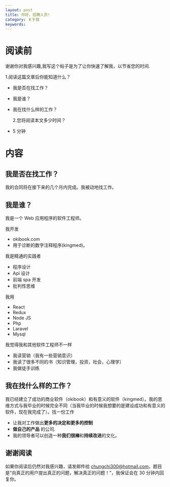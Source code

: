 ```yaml
---
layout: post
title: 你好，招聘人员!
category: 关于我
keywords:
---
```


# 阅读前

谢谢你对我感兴趣,我写这个帖子是为了让你快速了解我，以节省您的时间.

1.阅读这篇文章后你能知道什么？

* 我是否在找工作？
* 我是谁？
* 我在找什么样的工作？

  2.您将阅读本文多少时间？

* 5 分钟

# 内容

## 我是否在找工作？

我的合同将在接下来的几个月内完成。我被动地找工作。

## 我是谁？

我是一个 Web 应用程序的软件工程师。

我开发

* okibook.com
* 用于诊断的数字注释程序(kingmed)。

我是精通的实践者

* 程序设计
* Api 设计
* 前端 spa 开发
* 批判性思维

我用

* React
* Redux
* Node JS
* Php
* Laravel
* Mysql

我觉得我和其他软件工程师不一样

* 我读营销（我有一些营销意识）
* 我读了很多不同的书（知识管理，投资，社会，心理学）
* 我做徒手训练

## 我在找什么样的工作？

我已经建立了成功的商业软件（okibook）和有意义的软件（kingmed）。我的思维方式与我毕业的时候完全不同（当我毕业的时候我想要的是建设成功和有意义的软件，现在我完成了）。找一份工作

* 让我对工作做出**更多的决定和更多的控制**
* **做自己的产品** 的公司.
* 我的领导者可以创造一种**我们很棒**和**持续改进**的文化。

## 谢谢阅读

如果你阅读后仍然对我感兴趣，请发邮件给 chungchi300@hotmail.com，题目是“向真正的用户提出真正的问题，解决真正的问题！”，我保证会在 30 分钟内回复你。
